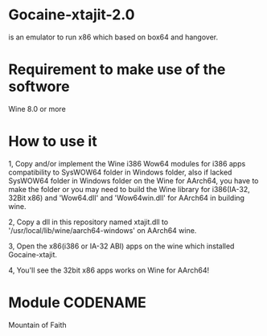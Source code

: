 # Gocaine-xtajit-2.0
is an emulator to run x86 which based on box64 and hangover.

# Requirement to make use of the softwore
Wine 8.0 or more

# How to use it
1, Copy and/or implement the Wine i386 Wow64 modules for i386 apps compatibility to SysWOW64 folder in Windows folder,  also if lacked SysWOW64 folder in Windows folder on the Wine for AArch64, you have to make the folder or you may need to build the Wine library for i386(IA-32, 32Bit x86) and 'Wow64.dll' and 'Wow64win.dll' for AArch64 in building wine.

2, Copy a dll in this repository named xtajit.dll to '/usr/local/lib/wine/aarch64-windows' on AArch64 wine.

3, Open the x86(i386 or IA-32 ABI) apps on the wine which installed Gocaine-xtajit.

4, You'll see the 32bit x86 apps works on Wine for AArch64!

# Module CODENAME
Mountain of Faith

